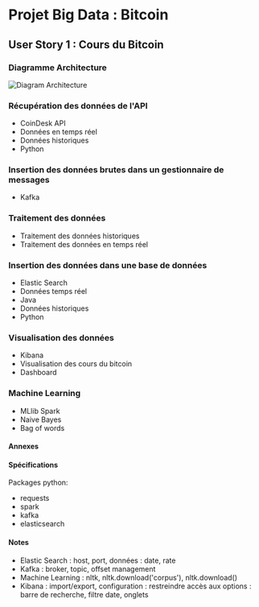 # Projet Big Data : Bitcoin

## User Story 1 : Cours du Bitcoin

### Diagramme Architecture

![Diagram Architecture](https://image.noelshack.com/fichiers/2018/13/4/1522356305-diagram-architecture-v1-0-1.png)

### Récupération des données de l'API
- CoinDesk API
- Données en temps réel
- Données historiques
- Python

### Insertion des données brutes dans un gestionnaire de messages
- Kafka

### Traitement des données
- Traitement des données historiques
- Traitement des données en temps réel

### Insertion des données dans une base de données
- Elastic Search
- Données temps réel
- Java
- Données historiques
- Python

### Visualisation des données
- Kibana
- Visualisation des cours du bitcoin
- Dashboard

### Machine Learning
- MLlib Spark
- Naive Bayes
- Bag of words

#### Annexes

#### Spécifications
Packages python:
- requests
- spark
- kafka
- elasticsearch

#### Notes
- Elastic Search : host, port, données : date, rate
- Kafka : broker, topic, offset management
- Machine Learning : nltk, nltk.download('corpus'), nltk.download()
- Kibana : import/export, configuration : restreindre accès aux options : barre de recherche, filtre date, onglets

